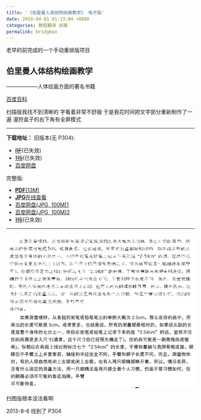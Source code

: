 ```yaml
---
title: '《伯里曼人体结构绘画教学》 电子版'
date: 2010-04-01 01:13:04 +0800
categories: 教程翻译 绘画
permalink: bridgman
---
```


老早的前完成的一个手动重排版项目

## 伯里曼人体结构绘画教学

——————人体绘画方面的著名书籍

[百度百科](http://baike.baidu.com/view/525406.htm '介绍')

扫描版我找不到清晰的 字看着非常不舒服
于是我花时间把文字部分重新制作了一遍
漫狩盒子的右下角有全屏模式

---

**下载地址：**
旧版本(无 P304):

- [~~RF~~](http://www.rayfile.com/files/1f40e7f3-cf15-11df-9a97-0015c55db73d/ 'RF')(已失效)
- [~~115~~](http://115.com/lb/5lbfvvub '115')(已失效)
- [百度网盘](http://pan.baidu.com/share/link?shareid=3915609403&uk=3741681143 '百度网盘')

完整版:

- [**PDF**(13M)](/files/伯里曼人体结构绘画教学.pdf)
- [**JPG**在线查看](http://pub.manshow.org/vol/4644)
- [百度网盘(JPG, 100M)1](https://pan.baidu.com/share/link?shareid=3915609403&uk=3741681143)
- [百度网盘(JPG, 100M)2](http://pan.baidu.com/share/link?shareid=3878615253&uk=3741681143 '百度网盘')
- [~~115~~](http://115.com/lb/5lbfvbcs '115')(已失效)

---

![!发图用](/images/4b35730c908ccad3d2338e6c1b3c2574a7ed2284.jpeg)

扫图版根本没法看啊

2013-8-6 找到了 P304
